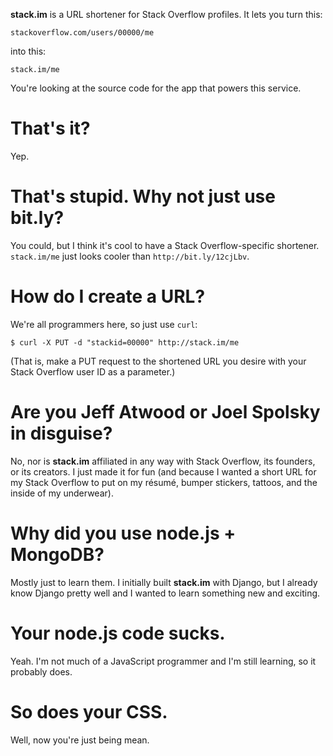 **stack.im** is a URL shortener for Stack Overflow profiles. It lets you turn this:

    stackoverflow.com/users/00000/me

into this:

    stack.im/me

You're looking at the source code for the app that powers this service.

# That's it?

Yep.

# That's stupid. Why not just use bit.ly?

You could, but I think it's cool to have a Stack Overflow-specific shortener. `stack.im/me` just looks cooler than `http://bit.ly/12cjLbv`.

# How do I create a URL?

We're all programmers here, so just use `curl`:

    $ curl -X PUT -d "stackid=00000" http://stack.im/me

(That is, make a PUT request to the shortened URL you desire with your Stack Overflow user ID as a parameter.)

# Are you Jeff Atwood or Joel Spolsky in disguise?

No, nor is **stack.im** affiliated in any way with Stack Overflow, its founders, or its creators. I just made it for fun (and because I wanted a short URL for my Stack Overflow to put on my résumé, bumper stickers, tattoos, and the inside of my underwear).

# Why did you use node.js + MongoDB?

Mostly just to learn them. I initially built **stack.im** with Django, but I already know Django pretty well and I wanted to learn something new and exciting.

# Your node.js code sucks.

Yeah. I'm not much of a JavaScript programmer and I'm still learning, so it probably does.

# So does your CSS.

Well, now you're just being mean.